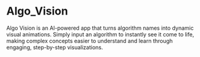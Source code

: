 # Algo_Vision
Algo Vision is an AI-powered app that turns algorithm names into dynamic visual animations. Simply input an algorithm to instantly see it come to life, making complex concepts easier to understand and learn through engaging, step-by-step visualizations.

